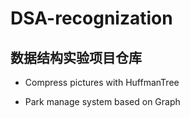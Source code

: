 # DSA-recognization

## 数据结构实验项目仓库

* Compress pictures with HuffmanTree

* Park manage system based on Graph